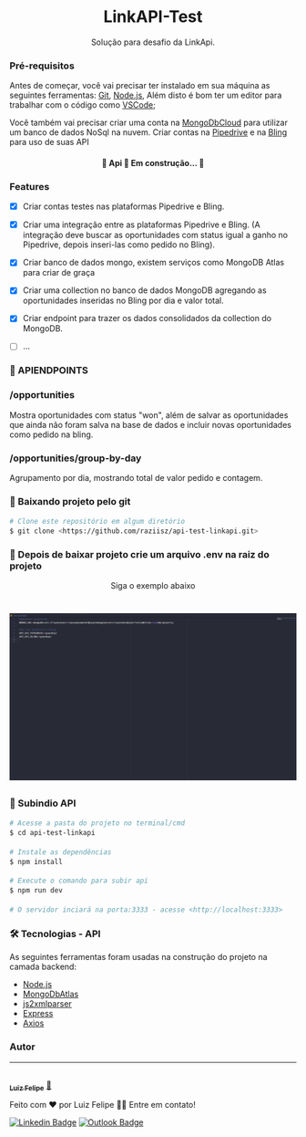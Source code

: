 <h1 align="center">LinkAPI-Test</h1>
<p align="center">Solução para desafio da LinkApi.</p>

### Pré-requisitos

Antes de começar, você vai precisar ter instalado em sua máquina as seguintes ferramentas:
[Git](https://git-scm.com), [Node.js](https://nodejs.org/en/), 
Além disto é bom ter um editor para trabalhar com o código como [VSCode](https://code.visualstudio.com/);

Você também vai precisar criar uma conta na [MongoDbCloud](https://www.mongodb.com/cloud) para utilizar um banco de dados NoSql na nuvem. Criar contas na [Pipedrive](https://www.pipedrive.com/pt) e na [Bling](https://www.bling.com.br/) para uso de suas API


<h4 align="center"> 
	🚧  Api 🚀 Em construção...  🚧
</h4>

### Features

- [x] Criar contas testes nas plataformas Pipedrive e Bling.
- [x] Criar uma integração entre as plataformas Pipedrive e Bling. (A integração deve buscar as oportunidades com status igual a ganho no Pipedrive, depois inseri-las como pedido no Bling).
- [x] Criar banco de dados mongo, existem serviços como MongoDB Atlas para criar de graça
- [x] Criar uma collection no banco de dados MongoDB agregando as oportunidades inseridas no Bling por dia e valor total.
- [x] Criar endpoint para trazer os dados consolidados da collection do MongoDB.
- [ ] ...


### 🚀 APIENDPOINTS
<h3>/opportunities</h3>
<p> Mostra oportunidades com status "won", além de salvar as oportunidades que ainda não foram salva na base de dados e incluir novas oportunidades como pedido na bling. </p>

<h3>/opportunities/group-by-day</h3>
<p> Agrupamento por dia, mostrando total de valor pedido e contagem. </p>


### 🎲 Baixando projeto pelo git

```bash
# Clone este repositório em algum diretório
$ git clone <https://github.com/raziisz/api-test-linkapi.git>

```

### 🚀 Depois de baixar projeto crie um arquivo .env na raiz do projeto
<p align="center">Siga o exemplo abaixo</p>

<h1 align="center">
  <img alt="Env-Example" title="Env-Example" src="src/assets/env-example.png" />
</h1>

### 🎲 Subindio API 

```bash
# Acesse a pasta do projeto no terminal/cmd
$ cd api-test-linkapi

# Instale as dependências
$ npm install

# Execute o comando para subir api
$ npm run dev 

# O servidor inciará na porta:3333 - acesse <http://localhost:3333> 
```

### 🛠 Tecnologias - API

As seguintes ferramentas foram usadas na construção do projeto na camada backend:

- [Node.js](https://nodejs.org/en/)
- [MongoDbAtlas](https://www.mongodb.com/cloud)
- [js2xmlparser](https://www.npmjs.com/package/js2xmlparser)
- [Express](https://expressjs.com/pt-br/)
- [Axios](https://github.com/axios/axios)

### Autor
---

<a href="http://raziisz.github.io/">
 <img style="border-radius: 50%;" src="https://avatars2.githubusercontent.com/u/42245201?s=460&u=ce3bae80de213ad246855873906246051fba4458&v=4" width="100px;" alt=""/>
 <br />
 <sub><b>Luiz Felipe</b></sub></a> <a href="http://raziisz.github.io/" title="Dev">🚀</a>


Feito com ❤️ por Luiz Felipe 👋🏽 Entre em contato!

[![Linkedin Badge](https://img.shields.io/badge/-Felipe-blue?style=flat-square&logo=Linkedin&logoColor=white&link=https://www.linkedin.com/in/luiz-felipe-libertino-a87840170/)](https://www.linkedin.com/in/luiz-felipe-libertino-a87840170/) 
[![Outlook Badge](https://img.shields.io/badge/-raziel_libertino@hotmail.com-c14438?style=flat-square&logo=Gmail&logoColor=white&link=mailto:raziel_libertino@hotmail.com)](mailto:raziel_libertino@hotmail.com)

